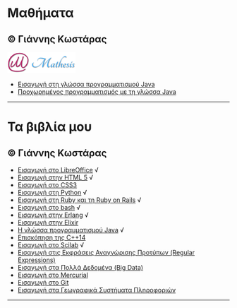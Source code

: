 # Μαθήματα 
© Γιάννης Κωστάρας
---

[![Mathesis](Courses/Mathesis/assets/mathesis.png)](http://mathesis.cup.gr)

* [Εισαγωγή στη γλώσσα προγραμματισμού Java](Courses/Mathesis/Intro2Java/README.md) 
* [Προχωρημένος προγραμματισμός με τη γλώσσα Java](Courses/Mathesis/AdvancedJava/README.md)

---

# Τα βιβλία μου 
© Γιάννης Κωστάρας
---

* [Εισαγωγή στο LibreOffice](LibreOffice/README.md) √
* [Εισαγωγή στην HTML 5](HTML5/README.md) √
* [Εισαγωγή στο CSS3](CSS3/README.md)
* [Εισαγωγή στη Python](Python/README.md) √
* [Εισαγωγή στη Ruby και τη Ruby on Rails](Ruby/README.md) √
* [Εισαγωγή στο bash](Bash/README.md) √
* [Εισαγωγή στην Erlang](Erlang/README.md) √
* [Εισαγωγή στην Elixir](Elixir/README.md)
* [Η γλώσσα προγραμματισμού Java](Java/README.md) √
* [Επισκόπηση της C++14](Cpp/README.md)
* [Εισαγωγή στο Scilab](Scilab/README.md) √
* [Εισαγωγή στις Εκφράσεις Αναγνώρισης Προτύπων (Regular Expressions)](Regex/README.md)
* [Εισαγωγή στα Πολλά Δεδομένα (Big Data)](BigData/README.md)
* [Εισαγωγή στο Mercurial](Mercurial/README.md)
* [Εισαγωγή στο Git](Git/README.md)
* [Εισαγωγή στα Γεωγραφικά Συστήματα Πληροφοριών](GIS/README.md)

---